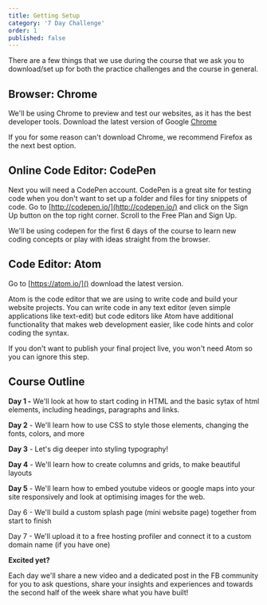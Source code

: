 ```yaml
---
title: Getting Setup
category: '7 Day Challenge'
order: 1
published: false
---
```


There are a few things that we use during the course that we ask you to download/set up for both the practice challenges and the course in general.

## Browser: Chrome

We'll be using Chrome to preview and test our websites, as it has the best developer tools. Download the latest version of Google [Chrome](https://www.google.com/chrome/browser/features.html?brand=CHBD&amp;gclid=Cj0KEQjwyN7JBRCZn7LKgb3ki8kBEiQAaLEsqsFu3ctUicvTCQW604YrV3Hi7ARsHYaHcSsjf9qChdQaAvB48P8HAQ&amp;dclid=CPLY5dOerdQCFQiIaAodWWUCBQ)

If you for some reason can't download Chrome, we recommend Firefox as the next best option.

## Online Code Editor: CodePen

Next you will need a CodePen account. CodePen is a great site for testing code when you don't want to set up a folder and files for tiny snippets of code. Go to [http://codepen.io/](http://codepen.io/) and click on the Sign Up button on the top right corner. Scroll to the Free Plan and Sign Up.

We'll be using codepen for the first 6 days of the course to learn new coding concepts or play with ideas straight from the browser.

## Code Editor: Atom

Go to [https://atom.io/]() download the latest version.

Atom is the code editor that we are using to write code and build your website projects. You can write code in any text editor (even simple applications like text-edit) but code editors like Atom have additional functionality that makes web development easier, like code hints and color coding the syntax.

If you don't want to publish your final project live, you won't need Atom so you can ignore this step. <!--Watch this video for tips on how to setup and customise Atom to suit you.&nbsp;--><!--&lt;&lt;&lt;ADD VIDEO&gt;&gt;&gt;-->

## **Course Outline**

**Day 1 -** We'll look at how to start coding in HTML and the basic sytax of html elements, including headings, paragraphs and links.&nbsp;

**Day 2** - We'll learn how to use CSS to style those elements, changing the fonts, colors, and more&nbsp;

**Day 3** - Let's dig deeper into styling typography\!&nbsp;

**Day 4** - We'll learn how to create columns and grids, to make beautiful layouts&nbsp;

**Day 5** - We'll learn how to embed youtube videos or google maps into your site responsively and look at optimising images for the web.

Day 6 - We'll build a custom splash page (mini website page) together from start to finish&nbsp;

Day 7 - We'll upload it to a free hosting profiler and connect it to a custom domain name (if you have one)&nbsp;

**Excited yet? &nbsp;**

Each day we'll share a new video and a dedicated post in the FB community for you to ask questions, share your insights and experiences and towards the second half of the week share what you have built\!&nbsp;

&nbsp;